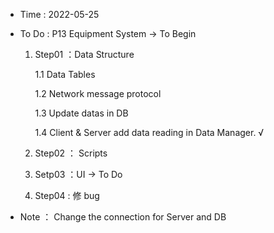 - Time : 2022-05-25

- To Do : P13 Equipment System -> To Begin
 
    1. Step01 ：Data Structure 

        1.1 Data Tables 

        1.2 Network message protocol 

        1.3 Update datas in DB 

        1.4 Client & Server add data reading in Data Manager. √

    2. Step02 ： Scripts 

    3. Setp03 ：UI -> To Do 

    4. Step04 : 修 bug 

- Note ： Change the connection for Server and DB